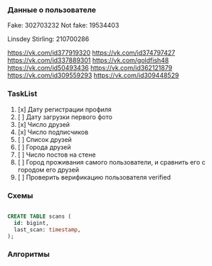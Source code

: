 ### Данные о пользователе

Fake: 302703232
Not fake: 19534403

Linsdey Stirling: 210700286

https://vk.com/id377919320
https://vk.com/id374797427
https://vk.com/id337889301
https://vk.com/goldfish48
https://vk.com/id50493436
https://vk.com/id362121879
https://vk.com/id309559293
https://vk.com/id309448529

### TaskList

1. [x] Дату регистрации профиля
2. [ ] Дату загрузки первого фото
3. [x] Число друзей
4. [x] Число подписчиков
5. [ ] Список друзей
6. [ ] Города друзей
7. [ ] Число постов на стене
8. [ ] Город проживания самого пользователи, и сравнить его с городом его друзей
9. [ ] Проверить верификацию пользователя verified

### Схемы

```SQL

CREATE TABLE scans (
  id: bigint,
  last_scan: timestamp,
);
```

### Алгоритмы
